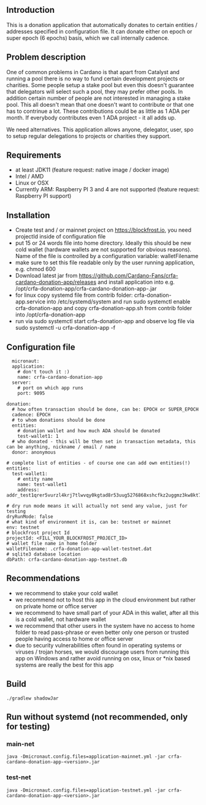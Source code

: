 ## Introduction
This is a donation application that automatically donates to certain entities / addresses specified in configuration file. It can donate either on epoch or super epoch (6 epochs) basis, which we call internally cadence.

## Problem description
One of common problems in Cardano is that apart from Catalyst and running a pool there is no way to fund certain development projects or charities. Some people setup a stake pool but even this doesn't guarantee that delegators will select such a pool, they may prefer other pools. In addition certain number of people are not interested in managing a stake pool. This all doesn't mean that one doesn't want to contribute or that one has to contrinue a lot. These contributions could be as little as 1 ADA per month. If everybody contributes even 1 ADA project - it all adds up.

We need alternatives. This application allows anyone, delegator, user, spo to setup regular delegations to projects or charities they support.

### 

## Requirements
- at least JDK11 (feature request: native image / docker image)
- Intel / AMD
- Linux or OSX
- Currently ARM: Raspberry PI 3 and 4 are not supported (feature request: Raspberry PI support)

## Installation
- Create test and / or mainnet project on https://blockfrost.io, you need projectId inside of configuration file
- put 15 or 24 words file into home directory. Ideally this should be new cold wallet (hardware wallets are not supported for obvious reasons). Name of the file is controlled by a configuration variable: walletFilename
- make sure to set this file readable only by the user running application, e.g. chmod 600 
- Download latest jar from https://github.com/Cardano-Fans/crfa-cardano-donation-app/releases and install application into e.g. /opt/crfa-donation-app/crfa-cardano-donation-app-<version>.jar
- for linux copy systemd file from contrib folder: crfa-donation-app.service into /etc/systemd/system and run sudo systemctl enable crfa-donation-app and copy crfa-donation-app.sh from contrib folder into /opt/crfa-donation-app
- run via sudo systemctl start crfa-donation-app and observe log file via sudo systemctl -u crfa-donation-app -f

## Configuration file
```
  micronaut:
  application:
    # don't touch it :)
    name: crfa-cardano-donation-app
  server:
    # port on which app runs
    port: 9095

donation:
  # how often transaction should be done, can be: EPOCH or SUPER_EPOCH
  cadence: EPOCH
  # to whom donations should be done
  entities:
    # donation wallet and how much ADA should be donated
    test-wallet1: 1
  # who donated - this will be then set in transaction metadata, this can be anything, nickname / email / name
  donor: anonymous

# complete list of entities - of course one can add own entities(!)
entities:
  test-wallet1:
    # entity name
    name: test-wallet1
    address: addr_test1qrer5vurzl4krj7tlwvqy0kgtad8r53uug5276868xshcfkz2uggmz3kw8kt7yvkzue02nhfk6mhqjmta85qsd5etjzsmf3sfw

# dry run mode means it will actually not send any value, just for testing
dryRunMode: false
# what kind of environment it is, can be: testnet or mainnet
env: testnet
# blockfrost project Id
projectId: <FILL_YOUR_BLOCKFROST_PROJECT_ID>
# wallet file name in home folder  
walletFilename: .crfa-donation-app-wallet-testnet.dat
# sqlite3 database location
dbPath: crfa-cardano-donation-app-testnet.db
```

## Recommendations
- we recommend to stake your cold wallet
- we recommend not to host this app in the cloud environment but rather on private home or office server
- we recommend to have small part of your ADA in this wallet, after all this is a cold wallet, not hardware wallet
- we recommend that other users in the system have no access to home folder to read pass-phrase or even better only one person or trusted people having access to home or office server
- due to security vulnerabilities often found in operating systems or viruses / trojan horses, we would discourage users from running this app on Windows and rather avoid running on osx, linux or *nix based systems are really the best for this app
  
## Build
```
./gradlew shadowJar
```

## Run without systemd (not recommended, only for testing)
### main-net
```
java -Dmicronaut.config.files=application-mainnet.yml -jar crfa-cardano-donation-app-<version>.jar
```
  
### test-net
```
java -Dmicronaut.config.files=application-testnet.yml -jar crfa-cardano-donation-app-<version>.jar
```  
